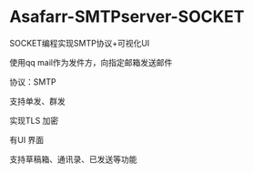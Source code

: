 # Asafarr-SMTPserver-SOCKET
SOCKET编程实现SMTP协议+可视化UI

使用qq mail作为发件方，向指定邮箱发送邮件

协议：SMTP

支持单发、群发

实现TLS 加密

有UI 界面

支持草稿箱、通讯录、已发送等功能
